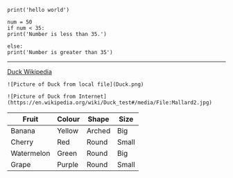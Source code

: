 `print('hello world')`


 ```
 num = 50
if num < 35:
print('Number is less than 35.')

else:
 print('Number is greater than 35')

```
 ---

 [Duck Wikipedia](https://en.wikipedia.org/wiki/Duck)

```
![Picture of Duck from local file](Duck.png)
```
```
![Picture of Duck from Internet](https://en.wikipedia.org/wiki/Duck_test#/media/File:Mallard2.jpg)
```

| Fruit | Colour | Shape | Size |
| ----- | ------ | ----- | ---- |
|  Banana     |   Yellow     |   Arched    |   Big   |
|   Cherry    |   Red     |   Round    |    Small  |
|     Watermelon  | Green       |  Round     |   Big
   | Grape   | Purple | Round | Small


